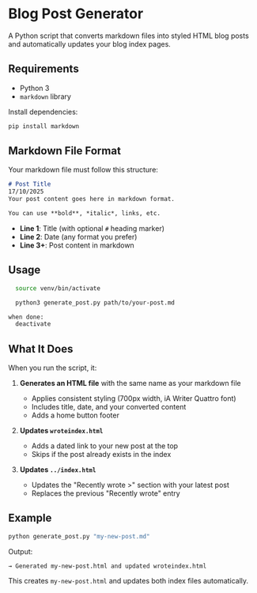 # Blog Post Generator

A Python script that converts markdown files into styled HTML blog posts and automatically updates your blog index pages.

## Requirements

- Python 3
- `markdown` library

Install dependencies:
```bash
pip install markdown
```

## Markdown File Format

Your markdown file must follow this structure:

```markdown
# Post Title
17/10/2025
Your post content goes here in markdown format.

You can use **bold**, *italic*, links, etc.
```

- **Line 1**: Title (with optional `#` heading marker)
- **Line 2**: Date (any format you prefer)
- **Line 3+**: Post content in markdown

## Usage

```bash
  source venv/bin/activate

  python3 generate_post.py path/to/your-post.md

when done:
  deactivate	
```

## What It Does

When you run the script, it:

1. **Generates an HTML file** with the same name as your markdown file
   - Applies consistent styling (700px width, iA Writer Quattro font)
   - Includes title, date, and your converted content
   - Adds a home button footer

2. **Updates `wroteindex.html`**
   - Adds a dated link to your new post at the top
   - Skips if the post already exists in the index

3. **Updates `../index.html`**
   - Updates the "Recently wrote >" section with your latest post
   - Replaces the previous "Recently wrote" entry

## Example

```bash
python generate_post.py "my-new-post.md"
```

Output:
```
→ Generated my-new-post.html and updated wroteindex.html
```

This creates `my-new-post.html` and updates both index files automatically.
